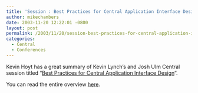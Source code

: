 ```yaml
---
title: 'Session : Best Practices for Central Application Interface Design'
author: mikechambers
date: 2003-11-20 12:22:01 -0800
layout: post
permalink: /2003/11/20/session-best-practices-for-central-application-interface-design/
categories:
  - Central
  - Conferences
---
```



Kevin Hoyt has a great summary of Kevin Lynch&#8217;s and Josh Ulm Central session titled &#8220;[Best Practices for Central Application Interface Design][1]&#8220;.

You can read the entire overview [here][2].

 [1]: http://www.macromedia.com/macromedia/conference/sessions/ds206w.html
 [2]: http://www.markme.com/techsales/archives/003813.cfm